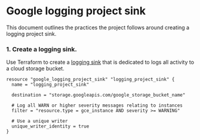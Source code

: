 # Google logging project sink

This document outlines the practices the project follows around creating a logging project sink.

### 1. Create a logging sink.

Use Terraform to create a [logging sink](https://registry.terraform.io/providers/hashicorp/google/latest/docs/resources/logging_project_sink) that is dedicated to logs all activity to a cloud storage bucket.


```hcl
resource "google_logging_project_sink" "logging_project_sink" {
  name = "logging_project_sink"

  destination = "storage.googleapis.com/google_storage_bucket_name"

  # Log all WARN or higher severity messages relating to instances
  filter = "resource.type = gce_instance AND severity >= WARNING"

  # Use a unique writer
  unique_writer_identity = true
}
```
